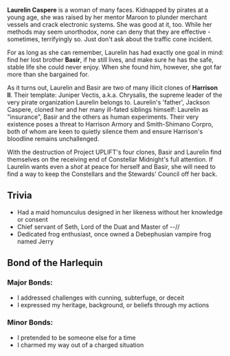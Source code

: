 **Laurelin Caspere** is a woman of many faces. Kidnapped by pirates at a young age, she was raised by her mentor Maroon to plunder merchant vessels and crack electronic systems. She was good at it, too. While her methods may seem unorthodox, none can deny that they are effective - sometimes, terrifyingly so. Just don't ask about the traffic cone incident.

For as long as she can remember, Laurelin has had exactly one goal in mind: find her lost brother **Basir**, if he still lives, and make sure he has the safe, stable life she could never enjoy. When she found him, however, she got far more than she bargained for.

As it turns out, Laurelin and Basir are two of many illicit clones of **Harrison II**. Their template: Juniper Vectis, a.k.a. Chrysalis, the supreme leader of the very pirate organization Laurelin belongs to. Laurelin's 'father', Jackson Caspere, cloned her and her many ill-fated siblings himself: Laurelin as "insurance", Basir and the others as human experiments. Their very existence poses a threat to Harrison Armory and Smith-Shimano Corpro, both of whom are keen to quietly silence them and ensure Harrison's bloodline remains unchallenged.

With the destruction of Project UPLIFT's four clones, Basir and Laurelin find themselves on the receiving end of Constellar Midnight's full attention. If Laurelin wants even a _shot_ at peace for herself and Basir, she will need to find a way to keep the Constellars and the Stewards' Council off her back.

## Trivia
- Had a maid homunculus designed in her likeness without her knowledge or consent
- Chief servant of Seth, Lord of the Duat and Master of --//
- Dedicated frog enthusiast, once owned a Debephusian vampire frog named Jerry

## Bond of the Harlequin
### Major Bonds:
- I addressed challenges with cunning, subterfuge, or deceit
- I expressed my heritage, background, or beliefs through my actions

### Minor Bonds:
- I pretended to be someone else for a time
- I charmed my way out of a charged situation
